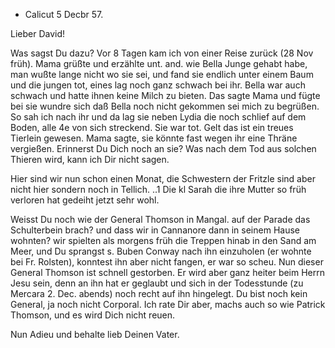 + Calicut 5 Decbr 57.

Lieber David!

Was sagst Du dazu? Vor 8 Tagen kam ich von einer Reise zurück (28 Nov früh). Mama grüßte und erzählte unt. and. wie Bella Junge gehabt habe, man wußte lange nicht wo sie sei, und fand sie endlich unter einem Baum und die jungen tot, eines lag noch ganz schwach bei ihr. Bella war auch schwach und hatte ihnen keine Milch zu bieten. Das sagte Mama und fügte bei sie wundre sich daß Bella noch nicht gekommen sei mich zu begrüßen. So sah ich nach ihr und da lag sie neben Lydia die noch schlief auf dem Boden, alle 4e von sich streckend. Sie war tot. Gelt das ist ein treues Tierlein gewesen. Mama sagte, sie könnte fast wegen ihr eine Thräne vergießen. Erinnerst Du Dich noch an sie? Was nach dem Tod aus solchen Thieren wird, kann ich Dir nicht sagen.

Hier sind wir nun schon einen Monat, die Schwestern der Fritzle sind aber nicht hier sondern noch in Tellich. ..1 Die kl Sarah die ihre Mutter so früh verloren hat gedeiht jetzt sehr wohl.

Weisst Du noch wie der General Thomson in Mangal. auf der Parade das Schulterbein brach? und dass wir in Cannanore dann in seinem Hause wohnten? wir spielten als morgens früh die Treppen hinab in den Sand am Meer, und Du sprangst s. Buben Conway nach ihn einzuholen (er wohnte bei Fr. Rolsten), konntest ihn aber nicht fangen, er war so scheu. Nun dieser General Thomson ist schnell gestorben. Er wird aber ganz heiter beim Herrn Jesu sein, denn an ihn hat er geglaubt und sich in der Todesstunde (zu Mercara 2. Dec. abends) noch recht auf ihn hingelegt. Du bist noch kein General, ja noch nicht Corporal. Ich rate Dir aber, machs auch so wie Patrick Thomson, und es wird Dich nicht reuen.

Nun Adieu und behalte lieb
 Deinen Vater.


